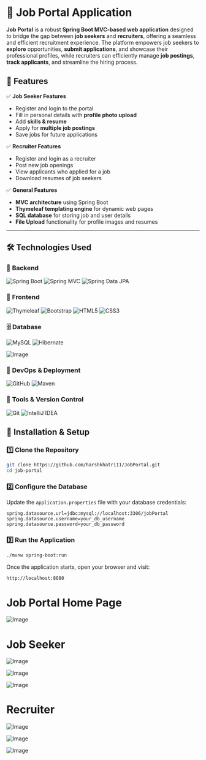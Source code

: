 # 🚀 Job Portal Application

**Job Portal** is a robust **Spring Boot MVC-based web application** designed to bridge the gap between **job seekers** and **recruiters**, offering a seamless and efficient recruitment experience. The platform empowers job seekers to **explore** opportunities, **submit applications**, and showcase their professional profiles, while recruiters can efficiently manage **job postings**, **track applicants**, and streamline the hiring process.

## 🌟 **Features**
✅ **Job Seeker Features**  
- Register and login to the portal  
- Fill in personal details with **profile photo upload**  
- Add **skills & resume**  
- Apply for **multiple job postings**  
- Save jobs for future applications  

✅ **Recruiter Features**  
- Register and login as a recruiter  
- Post new job openings  
- View applicants who applied for a job  
- Download resumes of job seekers  

✅ **General Features**  
- **MVC architecture** using Spring Boot  
- **Thymeleaf templating engine** for dynamic web pages  
- **SQL database** for storing job and user details  
- **File Upload** functionality for profile images and resumes  

---

## 🛠️ Technologies Used

### 🎯 **Backend**
![Spring Boot](https://img.shields.io/badge/Spring%20Boot-3.4.3-brightgreen?style=for-the-badge&logo=springboot)
![Spring MVC](https://img.shields.io/badge/Spring%20MVC-Architecture-blue?style=for-the-badge)
![Spring Data JPA](https://img.shields.io/badge/Spring%20Data%20JPA-ORM-orange?style=for-the-badge)

### 🎨 **Frontend**
![Thymeleaf](https://img.shields.io/badge/Thymeleaf-Template%20Engine-blue?style=for-the-badge)
![Bootstrap](https://img.shields.io/badge/Bootstrap-5.0-purple?style=for-the-badge)
![HTML5](https://img.shields.io/badge/HTML5-Markup-orange?style=for-the-badge)
![CSS3](https://img.shields.io/badge/CSS3-Styling-blue?style=for-the-badge)

### 🗄️ **Database**
![MySQL](https://img.shields.io/badge/MySQL-Database-blue?style=for-the-badge&logo=mysql&logoColor=white)
![Hibernate](https://img.shields.io/badge/Hibernate-ORM-green?style=for-the-badge)

![Image](src/main/resources/static/assets/jobportal_diagram.png)


### 🚀 **DevOps & Deployment**
![GitHub](https://img.shields.io/badge/GitHub-Code%20Hosting-black?style=for-the-badge&logo=github)
![Maven](https://img.shields.io/badge/Maven-Build%20Tool-red?style=for-the-badge&logo=apache-maven)


### 🔧 **Tools & Version Control**
![Git](https://img.shields.io/badge/Git-Version%20Control-orange?style=for-the-badge&logo=git)
![IntelliJ IDEA](https://img.shields.io/badge/IntelliJ%20IDEA-Java%20IDE-red?style=for-the-badge&logo=intellij-idea)



## 🚀 **Installation & Setup**
### **1️⃣ Clone the Repository**
```sh
git clone https://github.com/harshkhatri11/JobPortal.git
cd job-portal
```

### **2️⃣  Configure the Database**
 Update the `application.properties` file with your database   credentials:

```properties
spring.datasource.url=jdbc:mysql://localhost:3306/jobPortal
spring.datasource.username=your_db_username
spring.datasource.password=your_db_password
```

### **3️⃣ Run the Application**
```sh
./mvnw spring-boot:run
```

Once the application starts, open your browser and visit:
```sh
http://localhost:8080
```

# Job Portal Home Page


![Image](src/main/resources/static/assets/JobPortal_app_homepage.png)



# Job Seeker


![Image](src/main/resources/static/assets/Job_seeker_landing_page.png)

![Image](src/main/resources/static/assets/Job_seeker_profile.png)

![Image](src/main/resources/static/assets/Job_seeker_view_detail_job_desc.png)



# Recruiter


![Image](src/main/resources/static/assets/Recruiter_landing_page.png)

![Image](src/main/resources/static/assets/Recruiter_post_new_job.png)

![Image](src/main/resources/static/assets/Recruiter_posted_job_view.png)


